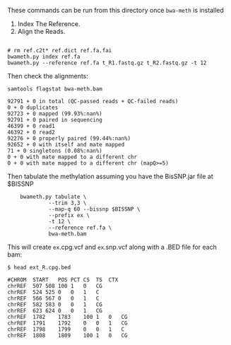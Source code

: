 These commands can be run from this directory once `bwa-meth` is installed

1. Index The Reference.
2. Align the Reads.

```Shell

# rm ref.c2t* ref.dict ref.fa.fai
bwameth.py index ref.fa
bwameth.py --reference ref.fa t_R1.fastq.gz t_R2.fastq.gz -t 12

```

Then check the alignments:

```Shell
samtools flagstat bwa-meth.bam
```

    92791 + 0 in total (QC-passed reads + QC-failed reads)
    0 + 0 duplicates
    92723 + 0 mapped (99.93%:nan%)
    92791 + 0 paired in sequencing
    46399 + 0 read1
    46392 + 0 read2
    92276 + 0 properly paired (99.44%:nan%)
    92652 + 0 with itself and mate mapped
    71 + 0 singletons (0.08%:nan%)
    0 + 0 with mate mapped to a different chr
    0 + 0 with mate mapped to a different chr (mapQ>=5)


Then tabulate the methylation assuming you have the BisSNP.jar file at $BISSNP

```Shell
    bwameth.py tabulate \
             --trim 3,3 \
             --map-q 60 --bissnp $BISSNP \
             --prefix ex \
             -t 12 \
             --reference ref.fa \
             bwa-meth.bam

```
This will create `ex`.cpg.vcf and `ex`.snp.vcf along with a .BED file for each bam:

```Shell
$ head ext_R.cpg.bed 
```

    #CHROM	START	POS	PCT	CS	TS	CTX
    chrREF	507	508	100	1	0	CG
    chrREF	524	525	0	0	1	C
    chrREF	566	567	0	0	1	C
    chrREF	582	583	0	0	1	CG
    chrREF	623	624	0	0	1	CG
    chrREF	1782	1783	100	1	0	CG
    chrREF	1791	1792	0	0	1	CG
    chrREF	1798	1799	0	0	1	C
    chrREF	1808	1809	100	1	0	CG
